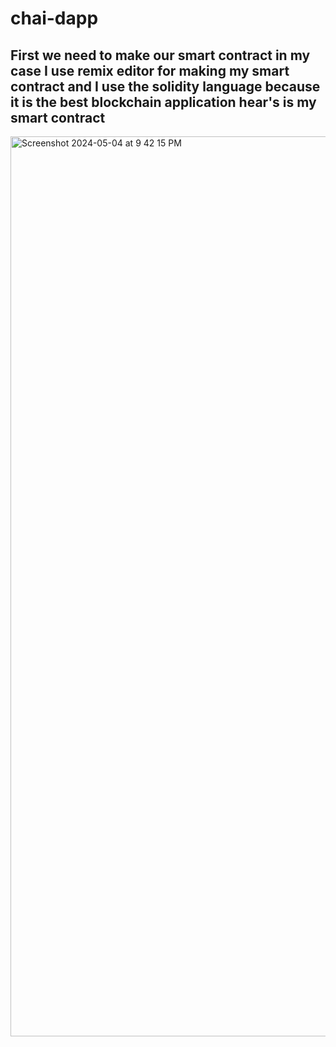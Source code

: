 # chai-dapp
## First we need to make our smart contract in my case I use remix editor for making my smart contract and I use the solidity language because it is the best blockchain application hear's is my smart contract
<img width="1440" alt="Screenshot 2024-05-04 at 9 42 15 PM" src="https://github.com/dhirukumar/chai-dapp/assets/146316525/1d8679c5-1473-4b51-aa85-e6f84dc9a8d3">
